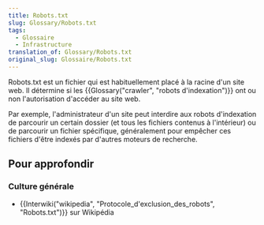 ```yaml
---
title: Robots.txt
slug: Glossary/Robots.txt
tags:
  - Glossaire
  - Infrastructure
translation_of: Glossary/Robots.txt
original_slug: Glossaire/Robots.txt
---
```

Robots.txt est un fichier qui est habituellement placé à la racine d'un site web. Il détermine si les {{Glossary("crawler", "robots d'indexation")}} ont ou non l'autorisation d'accéder au site web.

Par exemple, l'administrateur d'un site peut interdire aux robots d'indexation de parcourir un certain dossier (et tous les fichiers contenus à l'intérieur) ou de parcourir un fichier spécifique, généralement pour empêcher ces fichiers d'être indexés par d'autres moteurs de recherche.

## Pour approfondir

### Culture générale

- {{Interwiki("wikipedia", "Protocole_d'exclusion_des_robots", "Robots.txt")}} sur Wikipédia
